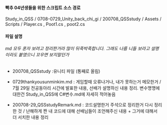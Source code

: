 #### 빡추 04년생들을 위한 스크립트 소스 경로

Study_in_QSS / 0708-0729_Unity_back_chi_gi / 200708_QSSstudy / Assets / Scripts / Player.cs , Poot1.cs , poot2.cs

#### 파일 설명

###### md 모두 혼자 보려고 정리한거라 많이 뒤죽박죽합니다. 그래도 나름 니들 보라고 설명이라도 붙였으니 꼬우면 보지말던가

- 200708_QSSstudy
  :유니티 파일 (통째로 올림)

- 0729thankyousunminkim.md
  : 게임할때 오류나거나, 내가 못하는거 메모한거 / 7월 29일 전공동아리 시간에 발표한 내용, 선배가 설명하신 내용 정리.  변수명명에 대한건 Study_in_QSS에 C#변수.md에 자세히 적어놓음
- 200708-29_QSSstudyRemark.md
  : 코드설명한거 주석으로 정리한거 다시 정리한 것 / 난해하게 짠 내 코드에 대해 선배님들이 조언해주신 내용  + 그거에 대해서 더 서치한 내용 정리 


